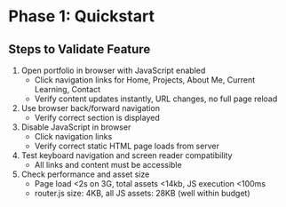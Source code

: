 # Phase 1: Quickstart

## Steps to Validate Feature

1. Open portfolio in browser with JavaScript enabled
   - Click navigation links for Home, Projects, About Me, Current Learning, Contact
   - Verify content updates instantly, URL changes, no full page reload
2. Use browser back/forward navigation
   - Verify correct section is displayed
3. Disable JavaScript in browser
   - Click navigation links
   - Verify correct static HTML page loads from server
4. Test keyboard navigation and screen reader compatibility
   - All links and content must be accessible
5. Check performance and asset size
    - Page load <2s on 3G, total assets <14kb, JS execution <100ms
    - router.js size: 4KB, all JS assets: 28KB (well within budget)

